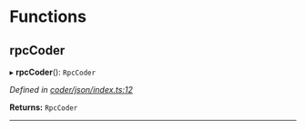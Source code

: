 

# Functions

<a id="rpccoder"></a>

##  rpcCoder

▸ **rpcCoder**(): `RpcCoder`

*Defined in [coder/json/index.ts:12](https://github.com/polkadot-js/api/blob/64e3ca6/packages/rpc-provider/src/coder/json/index.ts#L12)*

**Returns:** `RpcCoder`

___

